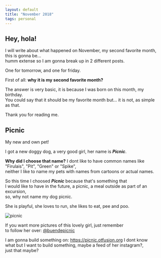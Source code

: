 ```yaml
---
layout: default
title: "November 2018"
tags: personal
---
```


## Hey, hola!

I will write about what happened on November, my second favorite month, this is gonna be...  
humm extense so I am gonna break up in 2 different posts.

One for tomorrow, and one for friday.

First of all: **why it is my second favorite month?**

The answer is very basic, it is because I was born on this month, my birthday.  
You could say that it should be my favorite month but... it is not, as simple as that.

Thank you for reading me.

## Picnic

My new and own pet!

I got a new doggy dog, a very good girl, her name is ***Picnic***.

**Why did I choose that name?**
I dont like to have common names like "Firulais", "Pit", "Green" or "Spike",  
neither I like to name my pets with names from cartoons or actual names.

So this time I choosed ***Picnic*** because that's something that  
I would like to have in the future, a picnic, a meal outside as part of an excursion,  
so, why not name my dog picnic.

She is playful, she loves to run, she likes to eat, pee and poo.

![picnic][img]

If you want more pictures of this lovely girl, just remember  
to follow her over: [@buendepicnic](https://instagram.com/buendepicnic)

I am gonna build something on: https://picnic.otfusion.org I dont know  
what but I want to build something, maybe a feed of her instagram?,  
just that maybe?


[img]: https://i.imgur.com/sHWFsJz.jpg